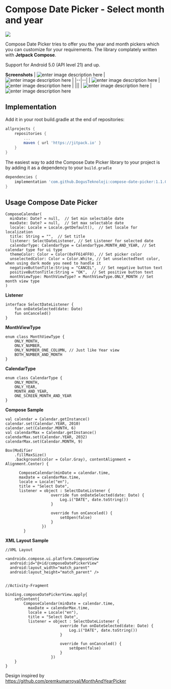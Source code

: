 # Compose Date Picker - Select month and year
[![](https://jitpack.io/v/DogusTeknoloji/compose-date-picker.svg)](https://jitpack.io/#DogusTeknoloji/compose-date-picker)

Compose Date Picker tries to offer you the year and month pickers which you can customize for your requirements. The library complately written with **Jetpack Compose**.

Support for Android 5.0 (API level 21) and up.

**Screenshots**
| ![enter image description here](https://github.com/DogusTeknoloji/compose-date-picker/blob/main/screenshots/ss%20%281%29.png?raw=true) | ![enter image description here](https://github.com/DogusTeknoloji/compose-date-picker/blob/main/screenshots/ss%20%282%29.png?raw=true) |
|--|--|
| ![enter image description here](https://github.com/DogusTeknoloji/compose-date-picker/blob/main/screenshots/ss%20%283%29.png?raw=true) | ![enter image description here](https://github.com/DogusTeknoloji/compose-date-picker/blob/main/screenshots/ss%20(5).png)  | 
|||
| ![enter image description here](https://github.com/DogusTeknoloji/compose-date-picker/blob/main/screenshots/ss%20(4).png) | ![enter image description here](https://github.com/DogusTeknoloji/compose-date-picker/blob/main/screenshots/ss%20(6).png) 
## Implementation
Add it in your root build.gradle at the end of repositories:

```gradle
allprojects {
	repositories {
		...
		maven { url 'https://jitpack.io' }
	}
}
```
The easiest way to add the Compose Date Picker library to your project is by adding it as a dependency to your  `build.gradle`
```gradle
dependencies {
	implementation 'com.github.DogusTeknoloji:compose-date-picker:1.1.0'
}
```
## Usage Compose Date Picker

    ComposeCalendar(  
      minDate: Date? = null,  // Set min selectable date
      maxDate: Date? = null,  // Set max selectable date
      locale: Locale = Locale.getDefault(),  // Set locale for localization
      title: String = "",  // Set title 
      listener: SelectDateListener, // Set Listener for selected date
      calendarType: CalendarType = CalendarType.MONTH_AND_YEAR, // Set calendar type for ui type
      themeColor: Color = Color(0xFF614FF0), // Set picker color 
      unselectedColor: Color = Color.White, // Set unselectedText color, when using dark mode you need to handle it
      negativeButtonTitle:String = "CANCEL",  // Set negative button text
      positiveButtonTitle:String = "OK",  // Set positive button text
      monthViewType: MonthViewType? = MonthViewType.ONLY_MONTH // Set month view type
    )
    
**Listener**

    interface SelectDateListener {  
        fun onDateSelected(date: Date)  
        fun onCanceled()  
    }
    
**MonthViewType**

    enum class MonthViewType {
        ONLY_MONTH,
        ONLY_NUMBER,
        ONLY_NUMBER_ONE_COLUMN, // Just like Year view
        BOTH_NUMBER_AND_MONTH
    }
    
**CalendarType**

    enum class CalendarType {
        ONLY_MONTH,
        ONLY_YEAR,
        MONTH_AND_YEAR,
        ONE_SCREEN_MONTH_AND_YEAR
    }
    
**Compose Sample**

    val calendar = Calendar.getInstance()  
    calendar.set(Calendar.YEAR, 2010)  
    calendar.set(Calendar.MONTH, 6)  
    val calendarMax = Calendar.getInstance()  
    calendarMax.set(Calendar.YEAR, 2032)  
    calendarMax.set(Calendar.MONTH, 9)
    
    Box(Modifier  
        .fillMaxSize()  
        .background(color = Color.Gray), contentAlignment = Alignment.Center) {  
       
	      ComposeCalendar(minDate = calendar.time,  
	      maxDate = calendarMax.time,  
	      locale = Locale("en"),  
	      title = "Select Date",  
	      listener = object : SelectDateListener {  
	                    override fun onDateSelected(date: Date) {  
	                        Log.i("DATE", date.toString())  
	                    }  
	      
	                    override fun onCanceled() {  
	                        setOpen(false)  
	                    }  
	                })  
	        }
**XML Layout Sample**
	
    //XML Layout
    
    <androidx.compose.ui.platform.ComposeView
      android:id="@+id/composeDatePickerView"
      android:layout_width="match_parent"
      android:layout_height="match_parent" />
      
      
	//Activity-Fragment
	
    binding.composeDatePickerView.apply{
	    setContent{
		    ComposeCalendar(minDate = calendar.time,  
		      maxDate = calendarMax.time,  
		      locale = Locale("en"),  
		      title = "Select Date",  
		      listener = object : SelectDateListener {  
		                    override fun onDateSelected(date: Date) {  
		                        Log.i("DATE", date.toString())  
		                    }  
		      
		                    override fun onCanceled() {  
		                        setOpen(false)  
		                    }  
		                })  
	    }
	}

Design inspired by https://github.com/premkumarroyal/MonthAndYearPicker 
